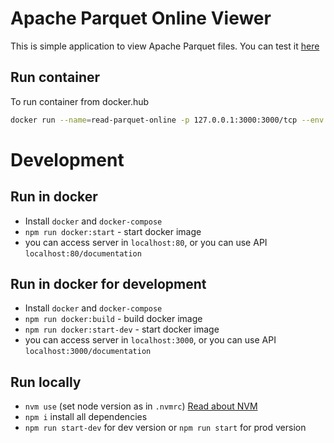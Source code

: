 # Apache Parquet Online Viewer

This is simple application to view Apache Parquet files. 
You can test it [here](http://static.133.190.201.138.clients.your-server.de/)

## Run container

To run container from docker.hub
```bash
docker run --name=read-parquet-online -p 127.0.0.1:3000:3000/tcp --env NODE_ENV=production -d beer13/read-parquet-online 
```

# Development

## Run in docker
 - Install `docker` and `docker-compose`
 - `npm run docker:start` - start docker image
 - you can access server in `localhost:80`, or you can use API `localhost:80/documentation`

## Run in docker for development

- Install `docker` and `docker-compose`
- `npm run docker:build` - build docker image
- `npm run docker:start-dev` - start docker image
- you can access server in `localhost:3000`, or you can use API `localhost:3000/documentation`

## Run locally

 - `nvm use` (set node version as in `.nvmrc`) [Read about NVM](https://github.com/nvm-sh/nvm)
 - `npm i` install all dependencies
 - `npm run start-dev` for dev version or `npm run start` for prod version
